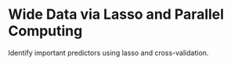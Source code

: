 # **Wide Data via Lasso and Parallel Computing**

Identify important predictors using lasso and cross-validation.
